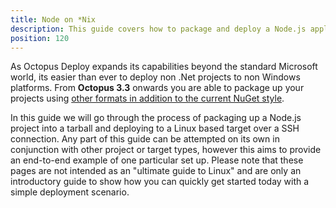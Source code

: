 ```yaml
---
title: Node on *Nix
description: This guide covers how to package and deploy a Node.js application to a Linux deployment target over a SSH connection.
position: 120
---
```


As Octopus Deploy expands its capabilities beyond the standard Microsoft world, its easier than ever to deploy non .Net projects to non Windows platforms. From **Octopus 3.3** onwards you are able to package up your projects using [other formats in addition to the current NuGet style](/docs/packaging-applications/supported-packages.md).

In this guide we will go through the process of packaging up a Node.js project into a tarball and deploying to a Linux based target over a SSH connection. Any part of this guide can be attempted on its own in conjunction with other project or target types, however this aims to provide an end-to-end example of one particular set up. Please note that these pages are not intended as an "ultimate guide to Linux" and are only an introductory guide to show how you can quickly get started today with a simple deployment scenario.
